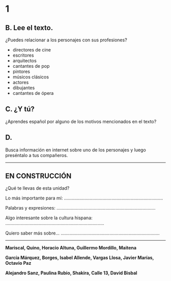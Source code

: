 
# 1

## B. Lee el texto. 
¿Puedes relacionar a los personajes con sus profesiones?

- directores de cine
- escritores
- arquitectos
- cantantes de pop
- pintores
- músicos clásicos
- actores
- dibujantes
- cantantes de ópera

## C. ¿Y tú? 
¿Aprendes español por alguno de los motivos mencionados en el texto?

## D. 
Busca información en internet sobre uno de los personajes y luego preséntalo a tus compañeros.

---

## EN CONSTRUCCIÓN

¿Qué te llevas de esta unidad?

Lo más importante para mí:
.............................................................................

Palabras y expresiones:
.............................................................................

Algo interesante sobre la cultura hispana:
.............................................................................

Quiero saber más sobre...
.............................................................................

---

**Mariscal, Quino, Horacio Altuna, Guillermo Mordillo, Maitena**

**García Márquez, Borges, Isabel Allende, Vargas Llosa, Javier Marías, Octavio Paz**

**Alejandro Sanz, Paulina Rubio, Shakira, Calle 13, David Bisbal**


